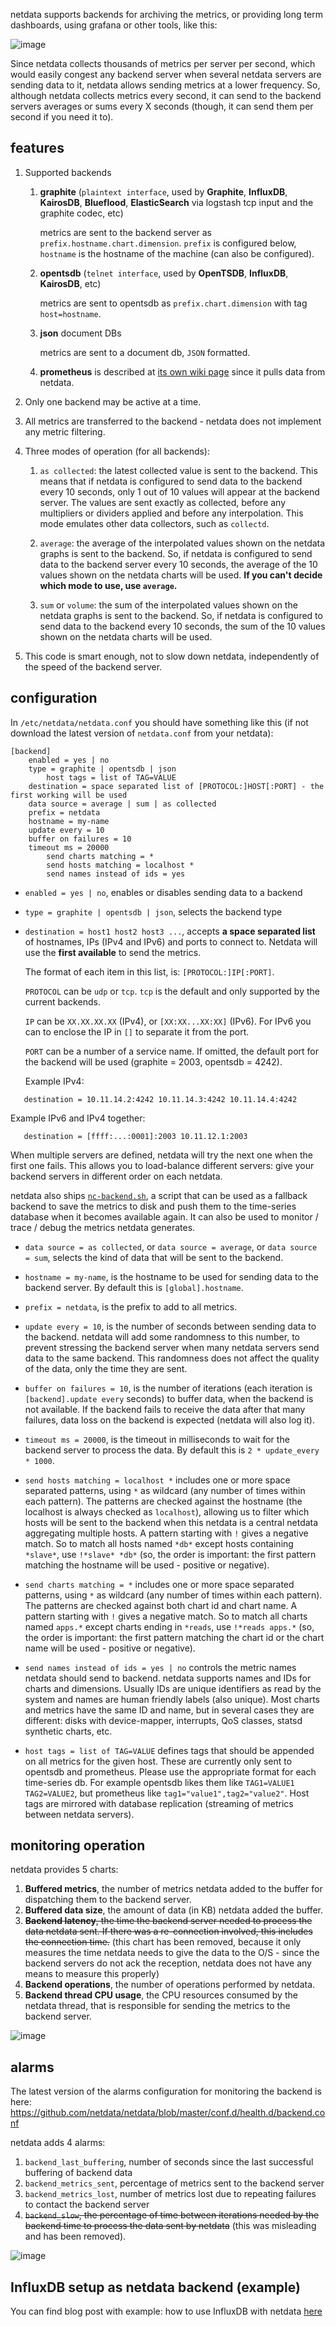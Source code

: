 
netdata supports backends for archiving the metrics, or providing long term dashboards, using grafana or other tools, like this:

![image](https://cloud.githubusercontent.com/assets/2662304/20649711/29f182ba-b4ce-11e6-97c8-ab2c0ab59833.png)

Since netdata collects thousands of metrics per server per second, which would easily congest any backend server when several netdata servers are sending data to it, netdata allows sending metrics at a lower frequency. So, although netdata collects metrics every second, it can send to the backend servers averages or sums every X seconds (though, it can send them per second if you need it to).

## features

1. Supported backends

   1. **graphite** (`plaintext interface`, used by **Graphite**, **InfluxDB**, **KairosDB**, **Blueflood**, **ElasticSearch** via logstash tcp input and the graphite codec, etc)

      metrics are sent to the backend server as `prefix.hostname.chart.dimension`. `prefix` is configured below, `hostname` is the hostname of the machine (can also be configured).

   2. **opentsdb** (`telnet interface`, used by **OpenTSDB**, **InfluxDB**, **KairosDB**, etc)

      metrics are sent to opentsdb as `prefix.chart.dimension` with tag `host=hostname`.

   3. **json** document DBs

      metrics are sent to a document db, `JSON` formatted.

   4. **prometheus** is described at [its own wiki page](https://github.com/netdata/netdata/wiki/Using-Netdata-with-Prometheus) since it pulls data from netdata.

2. Only one backend may be active at a time.

3. All metrics are transferred to the backend - netdata does not implement any metric filtering.

4. Three modes of operation (for all backends):

   1. `as collected`: the latest collected value is sent to the backend. This means that if netdata is configured to send data to the backend every 10 seconds, only 1 out of 10 values will appear at the backend server. The values are sent exactly as collected, before any multipliers or dividers applied and before any interpolation. This mode emulates other data collectors, such as `collectd`.

   2. `average`: the average of the interpolated values shown on the netdata graphs is sent to the backend. So, if netdata is configured to send data to the backend server every 10 seconds, the average of the 10 values shown on the netdata charts will be used. **If you can't decide which mode to use, use `average`.**

   3. `sum` or `volume`: the sum of the interpolated values shown on the netdata graphs is sent to the backend. So, if netdata is configured to send data to the backend every 10 seconds, the sum of the 10 values shown on the netdata charts will be used.

5. This code is smart enough, not to slow down netdata, independently of the speed of the backend server.

## configuration

In `/etc/netdata/netdata.conf` you should have something like this (if not download the latest version of `netdata.conf` from your netdata):

```
[backend]
	enabled = yes | no
	type = graphite | opentsdb | json
        host tags = list of TAG=VALUE
	destination = space separated list of [PROTOCOL:]HOST[:PORT] - the first working will be used
	data source = average | sum | as collected
	prefix = netdata
	hostname = my-name
	update every = 10
	buffer on failures = 10
	timeout ms = 20000
        send charts matching = *
        send hosts matching = localhost *
        send names instead of ids = yes
```

- `enabled = yes | no`, enables or disables sending data to a backend

- `type = graphite | opentsdb | json`, selects the backend type

- `destination = host1 host2 host3 ...`, accepts **a space separated list** of hostnames, IPs (IPv4 and IPv6) and ports to connect to. Netdata will use the **first available** to send the metrics.

   The format of each item in this list, is: `[PROTOCOL:]IP[:PORT]`.

   `PROTOCOL` can be `udp` or `tcp`. `tcp` is the default and only supported by the current backends.

   `IP` can be `XX.XX.XX.XX` (IPv4), or `[XX:XX...XX:XX]` (IPv6). For IPv6 you can to enclose the IP in `[]` to separate it from the port.

   `PORT` can be a number of a service name. If omitted, the default port for the backend will be used (graphite = 2003, opentsdb = 4242).

   Example IPv4:

```
   destination = 10.11.14.2:4242 10.11.14.3:4242 10.11.14.4:4242
```

   Example IPv6 and IPv4 together:
   
```
   destination = [ffff:...:0001]:2003 10.11.12.1:2003
```

   When multiple servers are defined, netdata will try the next one when the first one fails. This allows you to load-balance different servers: give your backend servers in different order on each netdata.

   netdata also ships [`nc-backend.sh`](https://github.com/netdata/netdata/blob/master/contrib/nc-backend.sh), a script that can be used as a fallback backend to save the metrics to disk and push them to the time-series database when it becomes available again. It can also be used to monitor / trace / debug the metrics netdata generates.

- `data source = as collected`, or `data source = average`, or `data source = sum`, selects the kind of data that will be sent to the backend.

- `hostname = my-name`, is the hostname to be used for sending data to the backend server. By default this is `[global].hostname`.

- `prefix = netdata`, is the prefix to add to all metrics.

- `update every = 10`, is the number of seconds between sending data to the backend. netdata will add some randomness to this number, to prevent stressing the backend server when many netdata servers send data to the same backend. This randomness does not affect the quality of the data, only the time they are sent.

- `buffer on failures = 10`, is the number of iterations (each iteration is `[backend].update every` seconds) to buffer data, when the backend is not available. If the backend fails to receive the data after that many failures, data loss on the backend is expected (netdata will also log it).

- `timeout ms = 20000`, is the timeout in milliseconds to wait for the backend server to process the data. By default this is `2 * update_every * 1000`.

- `send hosts matching = localhost *` includes one or more space separated patterns, using ` * ` as wildcard (any number of times within each pattern). The patterns are checked against the hostname (the localhost is always checked as `localhost`), allowing us to filter which hosts will be sent to the backend when this netdata is a central netdata aggregating multiple hosts. A pattern starting with ` ! ` gives a negative match. So to match all hosts named `*db*` except hosts containing `*slave*`, use `!*slave* *db*` (so, the order is important: the first pattern matching the hostname will be used - positive or negative).

- `send charts matching = *` includes one or more space separated patterns, using ` * ` as wildcard (any number of times within each pattern). The patterns are checked against both chart id and chart name. A pattern starting with ` ! ` gives a negative match. So to match all charts named `apps.*` except charts ending in `*reads`, use `!*reads apps.*` (so, the order is important: the first pattern matching the chart id or the chart name will be used - positive or negative).

- `send names instead of ids = yes | no` controls the metric names netdata should send to backend. netdata supports names and IDs for charts and dimensions. Usually IDs are unique identifiers as read by the system and names are human friendly labels (also unique). Most charts and metrics have the same ID and name, but in several cases they are different: disks with device-mapper, interrupts, QoS classes, statsd synthetic charts, etc.

- `host tags = list of TAG=VALUE` defines tags that should be appended on all metrics for the given host. These are currently only sent to opentsdb and prometheus. Please use the appropriate format for each time-series db. For example opentsdb likes them like `TAG1=VALUE1 TAG2=VALUE2`, but prometheus like `tag1="value1",tag2="value2"`. Host tags are mirrored with database replication (streaming of metrics between netdata servers).

## monitoring operation

netdata provides 5 charts:

1. **Buffered metrics**, the number of metrics netdata added to the buffer for dispatching them to the backend server.
2. **Buffered data size**, the amount of data (in KB) netdata added the buffer.
3. ~~**Backend latency**, the time the backend server needed to process the data netdata sent. If there was a re-connection involved, this includes the connection time.~~ (this chart has been removed, because it only measures the time netdata needs to give the data to the O/S - since the backend servers do not ack the reception, netdata does not have any means to measure this properly)
4. **Backend operations**, the number of operations performed by netdata.
5. **Backend thread CPU usage**, the CPU resources consumed by the netdata thread, that is responsible for sending the metrics to the backend server.

![image](https://cloud.githubusercontent.com/assets/2662304/20463536/eb196084-af3d-11e6-8ee5-ddbd3b4d8449.png)

## alarms

The latest version of the alarms configuration for monitoring the backend is here: https://github.com/netdata/netdata/blob/master/conf.d/health.d/backend.conf

netdata adds 4 alarms:

1. `backend_last_buffering`, number of seconds since the last successful buffering of backend data
2. `backend_metrics_sent`, percentage of metrics sent to the backend server
3. `backend_metrics_lost`, number of metrics lost due to repeating failures to contact the backend server
4. ~~`backend_slow`, the percentage of time between iterations needed by the backend time to process the data sent by netdata~~ (this was misleading and has been removed).

![image](https://cloud.githubusercontent.com/assets/2662304/20463779/a46ed1c2-af43-11e6-91a5-07ca4533cac3.png)

## InfluxDB setup as netdata backend (example)
You can find blog post with example: how to use InfluxDB with netdata [here](https://blog.hda.me/2017/01/09/using-netdata-with-influxdb-backend.html)  
